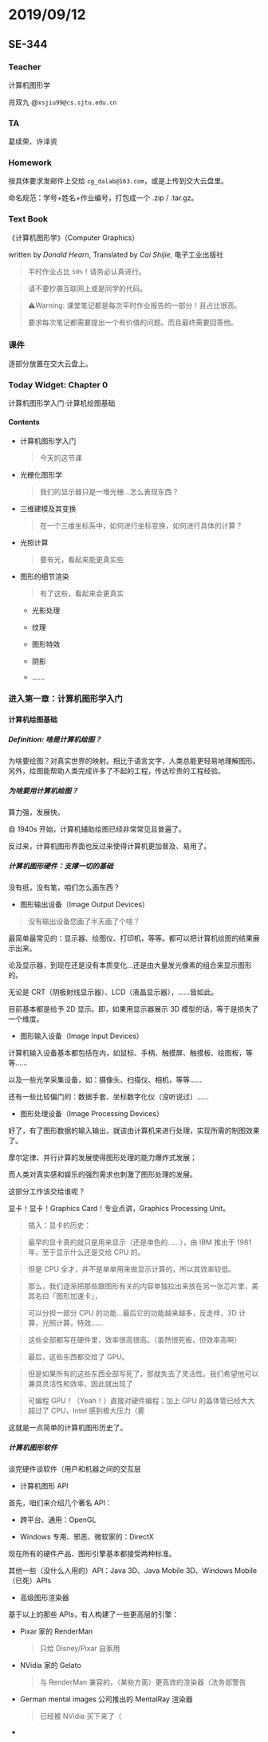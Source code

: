 # 2019/09/12

## SE-344

### Teacher

计算机图形学

肖双九 @`xsjiu99@cs.sjtu.edu.cn`

### TA

葛续荣、许泽资

### Homework

按具体要求发邮件上交给 `cg_dalab@163.com`，或是上传到交大云盘里。

命名规范：学号+姓名+作业编号，打包成一个 .zip / .tar.gz。

### Text Book

《计算机图形学》（Computer Graphics）

written by *Donald Hearn*, Translated by *Cai Shijie*, 电子工业出版社

> 平时作业占比 `50%`！请务必认真进行。

> 请不要抄袭互联网上或是同学的代码。

> ⚠️Warning: 课堂笔记都是每次平时作业报告的一部分！且占比很高。
> 
> 要求每次笔记都需要提出一个有价值的问题。而且最终需要回答他。

### 课件

逐部分放置在交大云盘上。

### Today Widget: Chapter 0

计算机图形学入门·计算机绘图基础

#### Contents

* 计算机图形学入门
  
  > 今天的这节课

* 光栅化图形学
  
  > 我们的显示器只是一堆光栅…怎么表现东西？

* 三维建模及其变换
  
  > 在一个三维坐标系中，如何进行坐标变换，如何进行具体的计算？

* 光照计算
  
  > 要有光，看起来能更真实些

* 图形的细节渲染
  
  > 有了这些，看起来会更真实
  
  * 光影处理
  
  * 纹理
  
  * 图形特效
  
  * 阴影
  
  * ……

### 进入第一章：计算机图形学入门

#### 计算机绘图基础

##### Definition: 啥是计算机绘图？

为啥要绘图？对真实世界的映射。相比于语言文字，人类总能更轻易地理解图形。
另外，绘图能帮助人类完成许多了不起的工程，传达珍贵的工程经验。

##### 为啥要用计算机绘图？

算力强，发展快。

自 1940s 开始，计算机辅助绘图已经非常常见且普遍了。

反过来，计算机图形界面也反过来使得计算机更加普及、易用了。

##### 计算机图形硬件：支撑一切的基础

没有纸，没有笔，咱们怎么画东西？

* 图形输出设备（Image Output Devices）

> 没有输出设备您画了半天画了个啥？

最简单最常见的：显示器、绘图仪、打印机，等等。都可以把计算机绘图的结果展示出来。

论及显示器，到现在还是没有本质变化…还是由大量发光像素的组合来显示图形的。

无论是 CRT（阴极射线显示器）、LCD（液晶显示器），……皆如此。

目前基本都是给予 2D 显示。即，如果用显示器展示 3D 模型的话，等于是损失了一个维度。

* 图形输入设备（Image Input Devices）

计算机输入设备基本都包括在内，如鼠标、手柄、触摸屏、触摸板、绘图板，等等……

以及一些光学采集设备，如：摄像头、扫描仪、相机，等等……

还有一些比较偏门的：数据手套、坐标数字化仪（没听说过）……

* 图形处理设备（Image Processing Devices）

好了，有了图形数据的输入输出，就该由计算机来进行处理，实现所需的制图效果了。

摩尔定律、并行计算的发展使得图形处理的能力爆炸式发展；

而人类对真实感和娱乐的强烈需求也刺激了图形处理的发展。

这部分工作该交给谁呢？

显卡！显卡！Graphics Card！专业点讲，Graphics Processing Unit。

> 插入：显卡的历史：

> 最早的显卡真的就只是用来显示（还是单色的……），由 IBM 推出于 1981 年，至于显示什么还是交给 CPU 的。

> 但是 CPU 全才，并不是单单用来做显示计算的，所以其效率较低。

> 那么，我们逐渐把那些跟图形有关的内容单独拉出来放在另一张芯片里，美其名曰「图形加速卡」，

> 可以分担一部分 CPU 的功能…最后它的功能越来越多，反走样，3D 计算，光照计算，特效……

> 这些全部都写在硬件里，效率很高很高。（虽然很死板，但效率高啊）

> 最后，这些东西都交给了 GPU。

> 但是如果所有的这些东西全部写死了，那就失去了灵活性。我们希望他可以兼具灵活性和效率，因此就出现了

> 可编程 GPU！（Yeah！）直接对硬件编程；加上 GPU 的晶体管已经大大超过了 CPU，Intel 感到极大压力（雾

这就是一点简单的计算机图形历史了。

##### 计算机图形软件

谈完硬件谈软件（用户和机器之间的交互层

* 计算机图形 API

首先，咱们来介绍几个著名 API：

  * 跨平台、通用：OpenGL

  * Windows 专用、邪恶、微软家的：DirectX

现在所有的硬件产品、图形引擎基本都接受两种标准。

其他一些（没什么人用的）API：Java 3D、Java Mobile 3D、Windows Mobile（已死）APIs

* 高级图形渲染器

基于以上的那些 APIs，有人构建了一些更高层的引擎：

  * Pixar 家的 RenderMan

    > 只给 Disney/Pixar 自家用

  * NVidia 家的 Gelato

    > 与 RenderMan 兼容的，（某些方面）更高效的渲染器（法务部警告

  * German mental images 公司推出的 MentalRay 渲染器

    > 已经被 NVidia 买下来了（

  * 